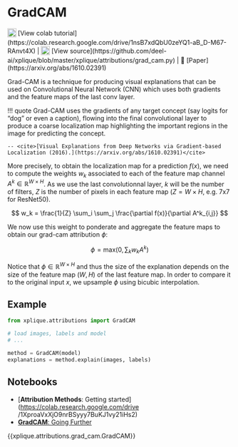 # GradCAM

<sub>
    <img src="https://upload.wikimedia.org/wikipedia/commons/d/d0/Google_Colaboratory_SVG_Logo.svg" width="20">
</sub>[View colab tutorial](https://colab.research.google.com/drive/1nsB7xdQbU0zeYQ1-aB_D-M67-RAnvt4X) |
<sub>
    <img src="https://upload.wikimedia.org/wikipedia/commons/9/91/Octicons-mark-github.svg" width="20">
</sub>[View source](https://github.com/deel-ai/xplique/blob/master/xplique/attributions/grad_cam.py) |
📰 [Paper](https://arxiv.org/abs/1610.02391)

Grad-CAM is a technique for producing visual explanations that can be used on Convolutional Neural
Network (CNN) which uses both gradients and the feature maps of the last conv layer.

!!! quote
    Grad-CAM uses the gradients of any target concept (say logits for “dog” or even a caption), flowing
    into the final convolutional layer to produce a coarse localization map highlighting the important
    regions in the image for predicting the concept.

    -- <cite>[Visual Explanations from Deep Networks via Gradient-based Localization (2016).](https://arxiv.org/abs/1610.02391)</cite>

More precisely, to obtain the localization map for a prediction $f(x)$, we need to compute the weights
$w_k$ associated to each of the feature map channel $A^k \in \mathbb{R}^{W \times H}$. As we use the last
convolutionnal layer, $k$ will be the number of filters, $Z$ is the number of pixels in each feature
map ($Z = W \times H$, e.g. 7x7 for ResNet50).

$$
w_k = \frac{1}{Z} \sum_i \sum_j \frac{\partial f(x)}{\partial A^k_{i,j}}
$$

We now use this weight to ponderate and aggregate the feature maps to obtain our grad-cam attribution $\phi$:

$$
\phi = \text{max}(0, \sum_k w_k A^k)
$$

Notice that $\phi \in \mathbb{R}^{W \times H}$ and thus the size of the explanation depends on the
size of the feature map ($W, H$) of the last feature map. In order to compare it to the original input $x$,
we upsample $\phi$ using bicubic interpolation.

## Example

```python
from xplique.attributions import GradCAM

# load images, labels and model
# ...

method = GradCAM(model)
explanations = method.explain(images, labels)
```

## Notebooks

- [**Attribution Methods**: Getting started](https://colab.research.google.com/drive
/1XproaVxXjO9nrBSyyy7BuKJ1vy21iHs2)
- [**GradCAM**: Going Further](https://colab.research.google.com/drive/1nsB7xdQbU0zeYQ1-aB_D-M67-RAnvt4X)


{{xplique.attributions.grad_cam.GradCAM}}

[^1]: [Visual Explanations from Deep Networks via Gradient-based Localization (2016).](https://arxiv.org/abs/1610.02391)
